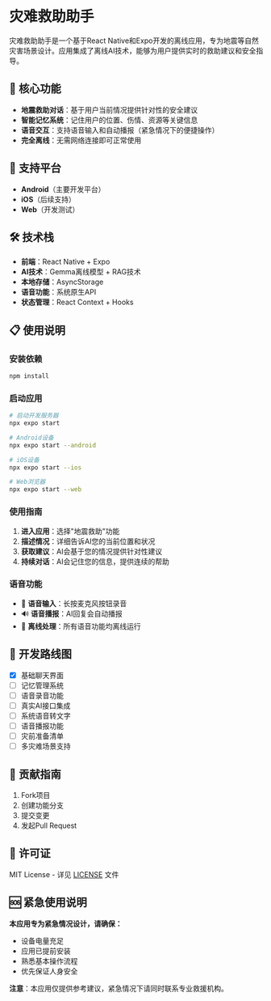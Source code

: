 # 灾难救助助手

灾难救助助手是一个基于React Native和Expo开发的离线应用，专为地震等自然灾害场景设计。应用集成了离线AI技术，能够为用户提供实时的救助建议和安全指导。

## 🚀 核心功能

- **地震救助对话**：基于用户当前情况提供针对性的安全建议
- **智能记忆系统**：记住用户的位置、伤情、资源等关键信息
- **语音交互**：支持语音输入和自动播报（紧急情况下的便捷操作）
- **完全离线**：无需网络连接即可正常使用

## 📱 支持平台

- **Android**（主要开发平台）
- **iOS**（后续支持）
- **Web**（开发测试）

## 🛠️ 技术栈

- **前端**：React Native + Expo
- **AI技术**：Gemma离线模型 + RAG技术
- **本地存储**：AsyncStorage
- **语音功能**：系统原生API
- **状态管理**：React Context + Hooks

## 📋 使用说明

### 安装依赖
```bash
npm install
```

### 启动应用
```bash
# 启动开发服务器
npx expo start

# Android设备
npx expo start --android

# iOS设备
npx expo start --ios

# Web浏览器
npx expo start --web
```

### 使用指南

1. **进入应用**：选择"地震救助"功能
2. **描述情况**：详细告诉AI您的当前位置和状况
3. **获取建议**：AI会基于您的情况提供针对性建议
4. **持续对话**：AI会记住您的信息，提供连续的帮助

### 语音功能

- 🎤 **语音输入**：长按麦克风按钮录音
- 🔊 **语音播报**：AI回复会自动播报
- 📱 **离线处理**：所有语音功能均离线运行

## 🎯 开发路线图

- [x] 基础聊天界面
- [ ] 记忆管理系统
- [ ] 语音录音功能
- [ ] 真实AI接口集成
- [ ] 系统语音转文字
- [ ] 语音播报功能
- [ ] 灾前准备清单
- [ ] 多灾难场景支持

## 🤝 贡献指南

1. Fork项目
2. 创建功能分支
3. 提交变更
4. 发起Pull Request

## 📄 许可证

MIT License - 详见 [LICENSE](LICENSE) 文件

## 🆘 紧急使用说明

**本应用专为紧急情况设计，请确保：**
- 设备电量充足
- 应用已提前安装
- 熟悉基本操作流程
- 优先保证人身安全

**注意**：本应用仅提供参考建议，紧急情况下请同时联系专业救援机构。
